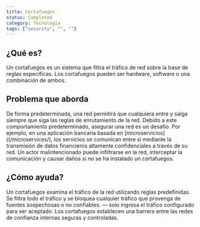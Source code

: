 ```yaml
---
title: Cortafuegos
status: Completed
category: Tecnología
tags: ["security", "", ""]
---
```


## ¿Qué es?

Un cortafuegos es un sistema que filtra el tráfico de red sobre la base de reglas específicas.
Los cortafuegos pueden ser hardware, software o una combinación de ambos.

## Problema que aborda

De forma predeterminada, una red permitirá que cualquiera entre y salga siempre que siga las reglas de enrutamiento de la red.
Debido a este comportamiento predeterminado, asegurar una red es un desafío.
Por ejemplo, en una aplicación bancaria basada en [microservicios]((/microservices/), los servicios se comunican entre sí mediante la transmisión de datos financieros altamente confidenciales a través de su red.
Un actor malintencionado puede infiltrarse en la red, interceptar la comunicación y causar daños si no se ha instalado un cortafuegos.
 
## ¿Cómo ayuda?

Un cortafuegos examina el tráfico de la red utilizando reglas predefinidas.
Se filtra todo el tráfico y se bloquea cualquier tráfico que provenga de fuentes sospechosas o no confiables.
— solo ingresa el tráfico configurado para ser aceptado.
Los cortafuegos establecen una barrera entre las redes de confianza internas seguras y controladas.
